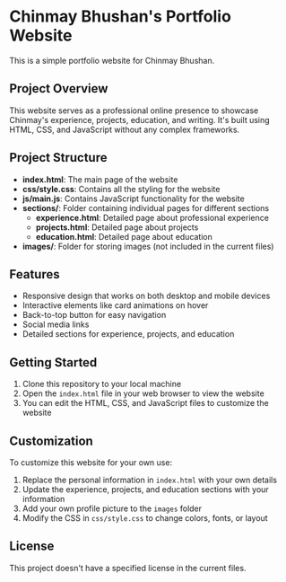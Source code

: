 # Chinmay Bhushan's Portfolio Website

This is a simple portfolio website for Chinmay Bhushan.

## Project Overview

This website serves as a professional online presence to showcase Chinmay's experience, projects, education, and writing. It's built using HTML, CSS, and JavaScript without any complex frameworks.

## Project Structure

- **index.html**: The main page of the website
- **css/style.css**: Contains all the styling for the website
- **js/main.js**: Contains JavaScript functionality for the website
- **sections/**: Folder containing individual pages for different sections
  - **experience.html**: Detailed page about professional experience
  - **projects.html**: Detailed page about projects
  - **education.html**: Detailed page about education
- **images/**: Folder for storing images (not included in the current files)

## Features

- Responsive design that works on both desktop and mobile devices
- Interactive elements like card animations on hover
- Back-to-top button for easy navigation
- Social media links
- Detailed sections for experience, projects, and education

## Getting Started

1. Clone this repository to your local machine
2. Open the `index.html` file in your web browser to view the website
3. You can edit the HTML, CSS, and JavaScript files to customize the website

## Customization

To customize this website for your own use:

1. Replace the personal information in `index.html` with your own details
2. Update the experience, projects, and education sections with your information
3. Add your own profile picture to the `images` folder
4. Modify the CSS in `css/style.css` to change colors, fonts, or layout

## License

This project doesn't have a specified license in the current files.
